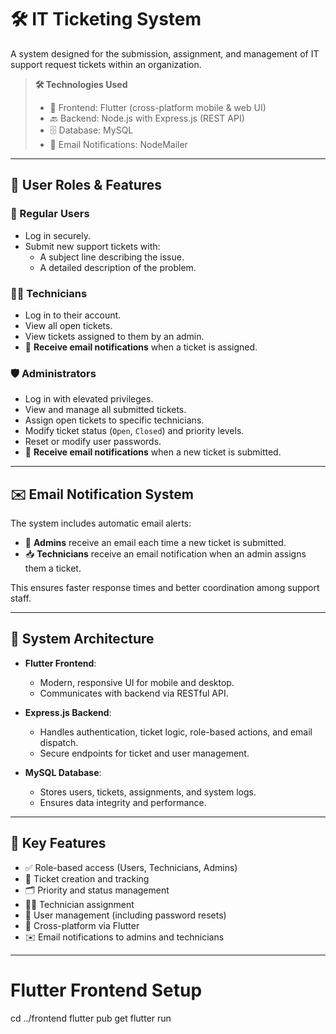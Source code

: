 # 🛠️ IT Ticketing System

A system designed for the submission, assignment, and management of IT support request tickets within an organization.

> **🛠 Technologies Used**  
> - 📱 Frontend: Flutter (cross-platform mobile & web UI)  
> - 🔙 Backend: Node.js with Express.js (REST API)  
> - 🗄️ Database: MySQL  
> - 📧 Email Notifications: NodeMailer 

---

## 👥 User Roles & Features

### 👤 Regular Users
- Log in securely.
- Submit new support tickets with:
  - A subject line describing the issue.
  - A detailed description of the problem.

### 🧑‍🔧 Technicians
- Log in to their account.
- View all open tickets.
- View tickets assigned to them by an admin.
- 📩 **Receive email notifications** when a ticket is assigned.

### 🛡️ Administrators
- Log in with elevated privileges.
- View and manage all submitted tickets.
- Assign open tickets to specific technicians.
- Modify ticket status (`Open`, `Closed`) and priority levels.
- Reset or modify user passwords.
- 📩 **Receive email notifications** when a new ticket is submitted.

---

## ✉️ Email Notification System

The system includes automatic email alerts:

- 🔔 **Admins** receive an email each time a new ticket is submitted.
- 📥 **Technicians** receive an email notification when an admin assigns them a ticket.

This ensures faster response times and better coordination among support staff.

---

## 🧩 System Architecture

- **Flutter Frontend**:
  - Modern, responsive UI for mobile and desktop.
  - Communicates with backend via RESTful API.

- **Express.js Backend**:
  - Handles authentication, ticket logic, role-based actions, and email dispatch.
  - Secure endpoints for ticket and user management.

- **MySQL Database**:
  - Stores users, tickets, assignments, and system logs.
  - Ensures data integrity and performance.

---

## 🚀 Key Features

- ✅ Role-based access (Users, Technicians, Admins)
- 📨 Ticket creation and tracking
- 🗂️ Priority and status management
- 👨‍🔧 Technician assignment
- 🔐 User management (including password resets)
- 📱 Cross-platform via Flutter
- ✉️ Email notifications to admins and technicians

---

# Flutter Frontend Setup
cd ../frontend
flutter pub get
flutter run
